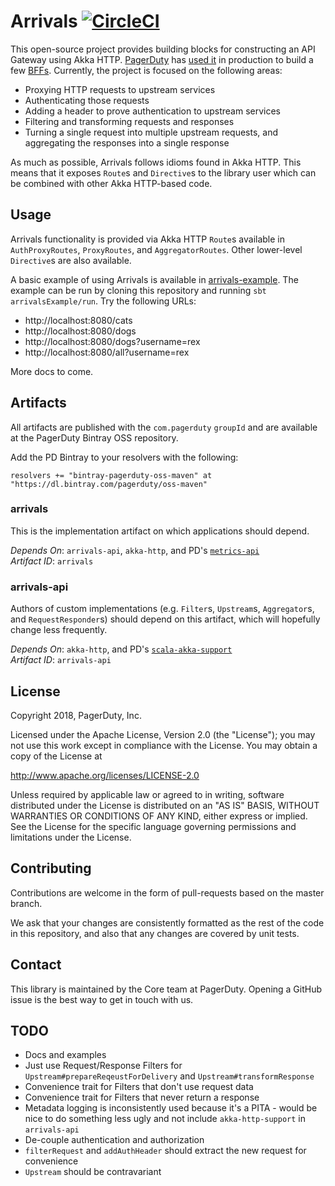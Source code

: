 # Arrivals [![CircleCI](https://circleci.com/gh/PagerDuty/arrivals.svg?style=svg)](https://circleci.com/gh/PagerDuty/arrivals)

This open-source project provides building blocks for constructing an API Gateway using Akka HTTP. [PagerDuty](https://www.pagerduty.com) has [used it](https://www.youtube.com/watch?v=DRxLFWmvJ8A) in production to build a few [BFFs](https://samnewman.io/patterns/architectural/bff/). Currently, the project is focused on the following areas:

 - Proxying HTTP requests to upstream services
 - Authenticating those requests
 - Adding a header to prove authentication to upstream services
 - Filtering and transforming requests and responses
 - Turning a single request into multiple upstream requests, and aggregating the responses into a single response
  
As much as possible, Arrivals follows idioms found in Akka HTTP. This means that it exposes `Route`s and `Directive`s to the library user which can be combined with other Akka HTTP-based code.  

## Usage

Arrivals functionality is provided via Akka HTTP `Route`s available in `AuthProxyRoutes`, `ProxyRoutes`, and `AggregatorRoutes`. Other lower-level `Directive`s are also available.

A basic example of using Arrivals is available in [arrivals-example](https://github.com/PagerDuty/arrivals/blob/master/arrivals-example/src/main/scala/com/pagerduty/arrivals/example/ExampleApp.scala). The example can be run by cloning this repository and running `sbt arrivalsExample/run`. Try the following URLs:

- http://localhost:8080/cats
- http://localhost:8080/dogs
- http://localhost:8080/dogs?username=rex
- http://localhost:8080/all?username=rex

More docs to come.

## Artifacts

All artifacts are published with the `com.pagerduty` `groupId` and are available at the PagerDuty Bintray OSS repository.

Add the PD Bintray to your resolvers with the following:

```
resolvers += "bintray-pagerduty-oss-maven" at "https://dl.bintray.com/pagerduty/oss-maven"
```

### arrivals

This is the implementation artifact on which applications should depend.

_Depends On_: `arrivals-api`, `akka-http`, and PD's [`metrics-api`](https://github.com/PagerDuty/scala-metrics)\
_Artifact ID_: `arrivals`

### arrivals-api

Authors of custom implementations (e.g. `Filter`s, `Upstream`s, `Aggregator`s, and `RequestResponder`s) should depend on this artifact, which will hopefully change less frequently.

_Depends On_: `akka-http`, and PD's [`scala-akka-support`](https://github.com/PagerDuty/scala-akka-support)\
_Artifact ID_: `arrivals-api`

## License

Copyright 2018, PagerDuty, Inc.

Licensed under the Apache License, Version 2.0 (the "License");
you may not use this work except in compliance with the License.
You may obtain a copy of the License at

   http://www.apache.org/licenses/LICENSE-2.0

Unless required by applicable law or agreed to in writing, software
distributed under the License is distributed on an "AS IS" BASIS,
WITHOUT WARRANTIES OR CONDITIONS OF ANY KIND, either express or implied.
See the License for the specific language governing permissions and
limitations under the License.

## Contributing

Contributions are welcome in the form of pull-requests based on the master branch.

We ask that your changes are consistently formatted as the rest of the code in this repository, and also that any changes are covered by unit tests.

## Contact

This library is maintained by the Core team at PagerDuty. Opening a GitHub issue is the best way to get in touch with us.

## TODO

- Docs and examples
- Just use Request/Response Filters for `Upstream#prepareReqeustForDelivery` and `Upstream#transformResponse`
- Convenience trait for Filters that don't use request data
- Convenience trait for Filters that never return a response
- Metadata logging is inconsistently used because it's a PITA - would be nice to do something less ugly and not include `akka-http-support` in `arrivals-api`
- De-couple authentication and authorization
- `filterRequest` and `addAuthHeader` should extract the new request for convenience
- `Upstream` should be contravariant
